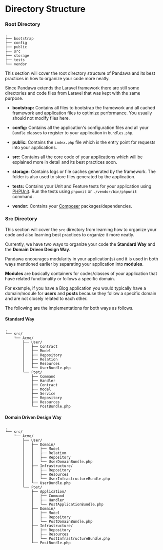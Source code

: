# Directory Structure

### Root Directory

```
.
├── bootstrap
├── config
├── public
├── src
├── storage
├── tests
└── vendor
```

This section will cover the root directory structure of Pandawa and its best practices
in how to organize your code more neatly.

Since Pandawa extends the Laravel framework there are still some directories and code files 
from Laravel that was kept with the same purpose.

- **bootstrap:** Contains all files to bootstrap the framework and all cached framework and
application files to optimize performance. You usually should not modify files here.

- **config:** Contains all the application's configuration files and all your `Bundle` classes
to register to your application in `bundles.php`.

- **public:** Contains the `index.php` file which is the entry point for requests into your applications.

- **src:** Contains all the core code of your applications which will be explained more in detail and its best
practices soon.

- **storage:** Contains logs or file caches generated by the framework. The folder is also used
to store files generated by the application.

- **tests:** Contains your Unit and Feature tests for your application using [PHPUnit](https://phpunit.de/). 
Run the tests using `phpunit` or `./vendor/bin/phpunit` command.

- **vendor:** Contains your [Composer](https://getcomposer.org/) packages/dependencies.

### Src Directory

This section will cover the `src` directory from learning how to organize your code
and also learning best practices to organize it more neatly.

Currently, we have two ways to organize your code the **Standard Way** and the
**Domain Driven Design Way**.

Pandawa encourages modularity in your application(s) and it is used in both 
ways mentioned earlier by separating your application into **modules**. 

**Modules** are basically containers for codes/classes of your application that
have related functionality or follows a specific domain.

For example, if you have a Blog application you would typically have a domain/module for
**users** and **posts** because they follow a specific domain and are not closely related 
to each other.

The following are the implementations for both ways as follows.

#### Standard Way
```
.
└── src/
    └── Acme/
        ├── User/
        │   ├── Contract
        │   ├── Model
        │   ├── Repository
        │   ├── Relation        
        │   ├── Resources
        │   └── UserBundle.php
        └── Post/
            ├── Command
            ├── Handler
            ├── Contract
            ├── Model
            ├── Service
            ├── Repository
            ├── Resources
            └── PostBundle.php
```

#### Domain Driven Design Way
```
.
└── src/
    └── Acme/
        ├── User/
        │   ├── Domain/
        │   │   ├── Model
        │   │   ├── Relation
        │   │   ├── Repository
        │   │   └── UserDomainBundle.php
        │   ├── Infrastructure/
        │   │   ├── Repository
        │   │   ├── Resources
        │   │   └── UserInfrastructureBundle.php
        │   └── UserBundle.php
        └── Post/
            ├── Application/
            │   ├── Command
            │   ├── Handler
            │   └── PostApplicationBundle.php
            ├── Domain/
            │   ├── Model
            │   ├── Repository
            │   └── PostDomainBundle.php
            ├── Infrastructure/
            │   ├── Repository
            │   ├── Resources
            │   └── PostInfrastructureBundle.php
            └── PostBundle.php
```